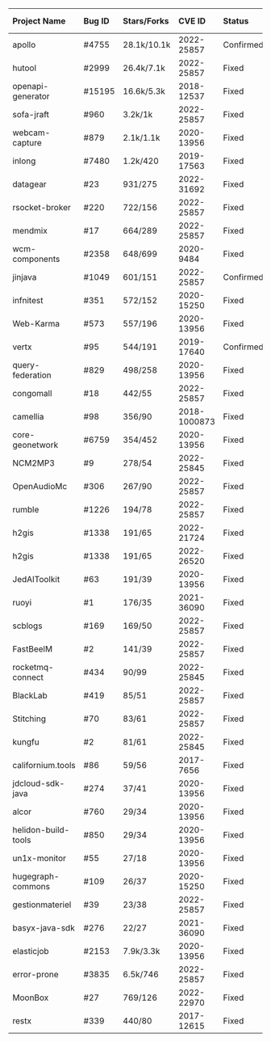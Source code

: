 | Project Name        | Bug ID | Stars/Forks | CVE ID       | Status    | ReachCheck(ms) | Online Traversal(ms) | Issue Link                                                                   |
| :------------------ | :----- | :---------- | :----------- | :-------- | :------------- | :------------------- | :--------------------------------------------------------------------------- |
| apollo              | #4755  | 28.1k/10.1k | 2022-25857   | Confirmed | 284            | 257512               | https://github.com/apolloconfig/apollo/issues/4755                           |
| hutool              | #2999  | 26.4k/7.1k  | 2022-25857   | Fixed     | 207            | 25634                | https://github.com/dromara/hutool/issues/2999                                |
| openapi-generator   | #15195 | 16.6k/5.3k  | 2018-12537   | Fixed     | 569            | 119174               | https://github.com/OpenAPITools/openapi-generator/issues/15195               |
| sofa-jraft          | #960   | 3.2k/1k     | 2022-25857   | Fixed     | 135            | 52915                | https://github.com/sofastack/sofa-jraft/issues/960                           |
| webcam-capture      | #879   | 2.1k/1.1k   | 2020-13956   | Fixed     | 148            | 29053                | https://github.com/sarxos/webcam-capture/issues/879                          |
| inlong              | #7480  | 1.2k/420    | 2019-17563   | Fixed     | 1655           | 596454               | https://github.com/apache/inlong/issues/7480                                 |
| datagear            | #23    | 931/275     | 2022-31692   | Fixed     | 1104           | 80990                | https://github.com/datageartech/datagear/issues/23                           |
| rsocket-broker      | #220   | 722/156     | 2022-25857   | Fixed     | 98             | 310477               | https://github.com/alibaba/alibaba-rsocket-broker/issues/220                 |
| mendmix             | #17    | 664/289     | 2022-25857   | Fixed     | 122            | 17971                | https://github.com/dromara/mendmix-cloud/issues/17                           |
| wcm-components      | #2358  | 648/699     | 2020-9484    | Fixed     | 528            | 113264               | https://github.com/adobe/aem-core-wcm-components/issues/2358                 |
| jinjava             | #1049  | 601/151     | 2022-25857   | Confirmed | 334            | 115332               | https://github.com/HubSpot/jinjava/issues/1049                               |
| infnitest           | #351   | 572/152     | 2020-15250   | Fixed     | 1212           | 42002                | https://github.com/infinitest/infinitest/issues/351                          |
| Web-Karma           | #573   | 557/196     | 2020-13956   | Fixed     | 217            | 518994               | https://github.com/usc-isi-i2/Web-Karma/issues/573                           |
| vertx               | #95    | 544/191     | 2019-17640   | Confirmed | 357            | 103084               | https://github.com/vert-x3/vertx-guide-for-java-devs/issues/95               |
| query-federation    | #829   | 498/258     | 2020-13956   | Fixed     | 312            | 172052               | https://github.com/awslabs/aws-athena-query-federation/issues/829            |
| congomall           | #18    | 442/55      | 2022-25857   | Fixed     | 94             | 18834                | https://github.com/nageoffer/congomall/issues/18                             |
| camellia            | #98    | 356/90      | 2018-1000873 | Fixed     | 149            | 6406                 | https://github.com/netease-im/camellia/issues/98                             |
| core-geonetwork     | #6759  | 354/452     | 2020-13956   | Fixed     | 148            | 336283               | https://github.com/geonetwork/core-geonetwork/issues/6759                    |
| NCM2MP3             | #9     | 278/54      | 2022-25845   | Fixed     | 100            | 38525                | https://github.com/charlotte-xiao/NCM2MP3/issues/9                           |
| OpenAudioMc         | #306   | 267/90      | 2022-25857   | Fixed     | 60             | 56863                | https://github.com/Mindgamesnl/OpenAudioMc/issues/306                        |
| rumble              | #1226  | 194/78      | 2022-25857   | Fixed     | 1498           | 736815               | https://github.com/RumbleDB/rumble/issues/1226                               |
| h2gis               | #1338  | 191/65      | 2022-21724   | Fixed     | 119            | 59206                | https://github.com/orbisgis/h2gis/issues/1338                                |
| h2gis               | #1338  | 191/65      | 2022-26520   | Fixed     | -              | -                    | https://github.com/orbisgis/h2gis/issues/1338                                |
| JedAIToolkit        | #63    | 191/39      | 2020-13956   | Fixed     | 2049           | 20307                | https://github.com/scify/JedAIToolkit/issues/63                              |
| ruoyi               | #1     | 176/35      | 2021-36090   | Fixed     | 513            | 450623               | https://github.com/zccbbg/wms-ruoyi/issues/1                                 |
| scblogs             | #169   | 169/50      | 2022-25857   | Fixed     | 147            | 176132               | https://github.com/stick-i/scblogs/issues/169                                |
| FastBeelM           | #2     | 141/39      | 2022-25857   | Fixed     | 92             | 370027               | https://github.com/Art0white/FastBeeIM/issues/2                              |
| rocketmq-connect    | #434   | 90/99       | 2022-25845   | Fixed     | 112            | 84210                | https://github.com/apache/rocketmq-connect/issues/434                        |
| BlackLab            | #419   | 85/51       | 2022-25857   | Fixed     | 80             | 82873                | https://github.com/INL/BlackLab/issues/419                                   |
| Stitching           | #70    | 83/61       | 2022-25857   | Fixed     | 494            | 383150               | https://github.com/fiji/Stitching/issues/70                                  |
| kungfu              | #2     | 81/61       | 2022-25845   | Fixed     | 93             | 108106               | https://github.com/ticktack/kungfu/issues?q=is%3Aissue+is%3Aclosed           |
| californium.tools   | #86    | 59/56       | 2017-7656    | Fixed     | 206            | 151548               | https://github.com/eclipse-californium/californium.tools/issues/86           |
| jdcloud-sdk-java    | #274   | 37/41       | 2020-13956   | Fixed     | 172            | 53393                | https://github.com/jdcloud-api/jdcloud-sdk-java/issues/274                   |
| alcor               | #760   | 29/34       | 2020-13956   | Fixed     | 122            | 331513               | https://github.com/futurewei-cloud/alcor/issues/760                          |
| helidon-build-tools | #850   | 29/34       | 2020-13956   | Fixed     | 23             | 111640               | https://github.com/helidon-io/helidon-build-tools/issues/850                 |
| un1x-monitor        | #55    | 27/18       | 2020-13956   | Fixed     | 139            | 65336                | https://github.com/newrelic/newrelic-unix-monitor/issues/55                  |
| hugegraph-commons   | #109   | 26/37       | 2020-15250   | Fixed     | 180            | 15681                | https://github.com/apache/incubator-hugegraph-commons/issues/109             |
| gestionmateriel     | #39    | 23/38       | 2022-25857   | Fixed     | 280            | 488494               | https://github.com/fouomene/poc-spring-with-webapp-gestionmateriel/issues/39 |
| basyx-java-sdk      | #276   | 22/27       | 2021-36090   | Fixed     | 198            | 631224               | https://github.com/eclipse-basyx/basyx-java-sdk/issues/276                   |
| elasticjob          | #2153  | 7.9k/3.3k   | 2020-13956   | Fixed     | 125            | 80259                | https://github.com/apache/shardingsphere-elasticjob/issues/2153              |
| error-prone         | #3835  | 6.5k/746    | 2022-25857   | Fixed     | 72             | 144479               | https://github.com/google/error-prone/issues/3835                            |
| MoonBox             | #27    | 769/126     | 2022-22970   | Fixed     | 326            | 205835               | https://github.com/vivo/MoonBox/issues/27                                    |
| restx               | #339   | 440/80      | 2017-12615   | Fixed     | 207            | 48699                | https://github.com/restx/restx/issues/339                                    |
